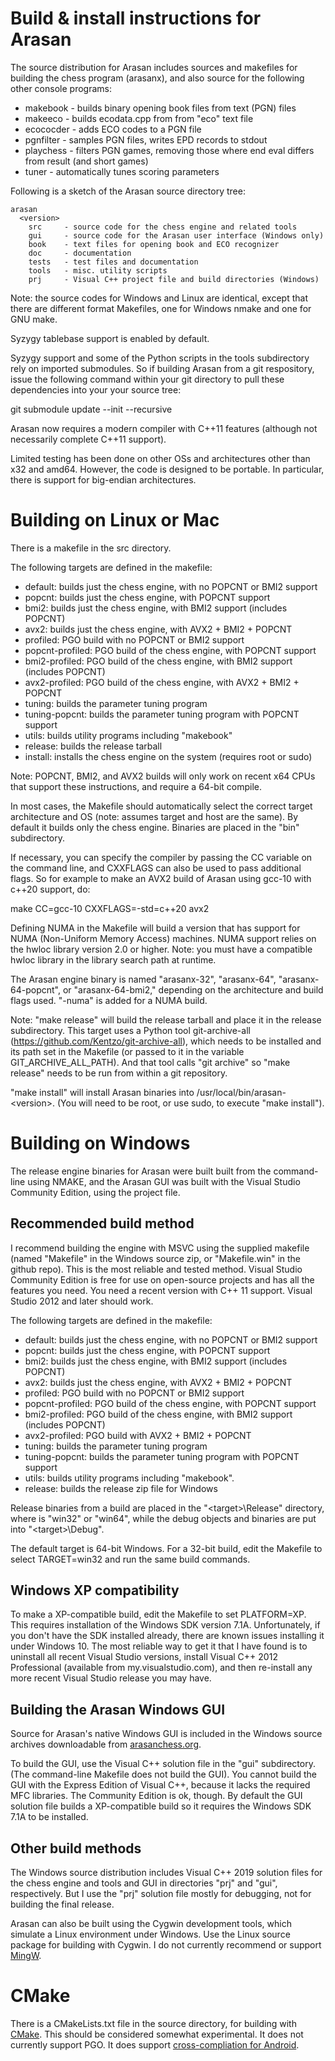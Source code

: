 # Build & install instructions for Arasan

The source distribution for Arasan includes sources and makefiles for
building the chess program (arasanx), and also source for the
following other console programs:

- makebook - builds binary opening book files from text (PGN) files
- makeeco - builds ecodata.cpp from from "eco" text file
- ecococder - adds ECO codes to a PGN file
- pgnfilter - samples PGN files, writes EPD records to stdout
- playchess - filters PGN games, removing those where end eval differs from result (and short games)
- tuner  - automatically tunes scoring parameters

Following is a sketch of the Arasan source directory tree:

```
arasan
  <version>
    src     - source code for the chess engine and related tools
    gui     - source code for the Arasan user interface (Windows only)
    book    - text files for opening book and ECO recognizer
    doc     - documentation
    tests   - test files and documentation
    tools   - misc. utility scripts
    prj     - Visual C++ project file and build directories (Windows)
```

Note: the source codes for Windows and Linux are identical, except
that there are different format Makefiles, one for Windows nmake and
one for GNU make.

Syzygy tablebase support is enabled by default.

Syzygy support and some of the Python scripts in the tools
subdirectory rely on imported submodules. So if building Arasan from a
git respository, issue the following command within your git directory
to pull these dependencies into your your source tree:

git submodule update --init --recursive

Arasan now requires a modern compiler with C++11 features (although
not necessarily complete C++11 support).

Limited testing has been done on other OSs and architectures other
than x32 and amd64.  However, the code is designed to be portable.
In particular, there is support for big-endian architectures.

# Building on Linux or Mac

There is a makefile in the src directory.

The following targets are defined in the makefile:

- default: builds just the chess engine, with no POPCNT or BMI2 support
- popcnt: builds just the chess engine, with POPCNT support
- bmi2: builds just the chess engine, with BMI2 support (includes POPCNT)
- avx2: builds just the chess engine, with AVX2 + BMI2 + POPCNT
- profiled: PGO build with no POPCNT or BMI2 support
- popcnt-profiled: PGO build of the chess engine, with POPCNT support
- bmi2-profiled: PGO build of the chess engine, with BMI2 support (includes POPCNT)
- avx2-profiled: PGO build of the chess engine, with AVX2 + BMI2 + POPCNT
- tuning: builds the parameter tuning program
- tuning-popcnt: builds the parameter tuning program with POPCNT support
- utils: builds utility programs including "makebook"
- release: builds the release tarball
- install: installs the chess engine on the system (requires root or sudo)

Note: POPCNT, BMI2, and AVX2 builds will only work on recent x64 CPUs that
support these instructions, and require a 64-bit compile.

 In most cases, the Makefile should automatically select the correct
target architecture and OS (note: assumes target and host are the
same). By default it builds only the chess engine. Binaries are placed
in the "bin" subdirectory.

If necessary, you can specify the compiler by passing the CC variable
on the command line, and CXXFLAGS can also be used to pass additional
flags. So for example to make an AVX2 build of Arasan using gcc-10
with c++20 support, do:

make CC=gcc-10 CXXFLAGS=-std=c++20 avx2

Defining NUMA in the Makefile will build a version that has support
for NUMA (Non-Uniform Memory Access) machines. NUMA support relies
on the hwloc library version 2.0 or higher. Note: you must have a
compatible hwloc library in the library search path at runtime.

The Arasan engine binary is named "arasanx-32", "arasanx-64",
"arasanx-64-popcnt", or "arasanx-64-bmi2," depending on the
architecture and build flags used. "-numa" is added for a NUMA
build.

Note: "make release" will build the release tarball and place it in the
release subdirectory. This target uses a Python tool git-archive-all
(https://github.com/Kentzo/git-archive-all), which needs to be
installed and its path set in the Makefile (or passed to it in the
variable GIT_ARCHIVE_ALL_PATH). And that tool calls "git archive" so
"make release" needs to be run from within a git repository.

"make install" will install Arasan binaries into /usr/local/bin/arasan-\<version>.
(You will need to be root, or use sudo, to execute "make install"). 

# Building on Windows

The release engine binaries for Arasan were built built from
the command-line using NMAKE, and the Arasan GUI was built with the
Visual Studio Community Edition, using the project file.

## Recommended build method

I recommend building the engine with MSVC using the supplied makefile
(named "Makefile" in the Windows source zip, or "Makefile.win" in the
github repo). This is the most reliable and tested method. Visual
Studio Community Edition is free for use on open-source projects and
has all the features you need. You need a recent version with C++ 11
support. Visual Studio 2012 and later should work.</p>

The following targets are defined in the makefile:

- default: builds just the chess engine, with no POPCNT or BMI2 support
- popcnt: builds just the chess engine, with POPCNT support
- bmi2: builds just the chess engine, with BMI2 support (includes POPCNT)
- avx2: builds just the chess engine, with AVX2 + BMI2 + POPCNT
- profiled: PGO build with no POPCNT or BMI2 support
- popcnt-profiled: PGO build of the chess engine, with POPCNT support
- bmi2-profiled: PGO build of the chess engine, with BMI2 support (includes POPCNT)
- avx2-profiled: PGO build with AVX2 + BMI2 + POPCNT
- tuning: builds the parameter tuning program
- tuning-popcnt: builds the parameter tuning program with POPCNT support
- utils: builds utility programs including "makebook".
- release: builds the release zip file for Windows

Release binaries from a build are placed in the
"\<target>\Release" directory, where <target> is "win32" or "win64",
while the debug objects and binaries are put into "\<target>\Debug".

The default target is 64-bit Windows. For a 32-bit build, edit the
Makefile to select TARGET=win32 and run the same build commands.

## Windows XP compatibility

To make a XP-compatible build, edit the Makefile to set PLATFORM=XP.
This requires installation of the Windows SDK version
7.1A. Unfortunately, if you don't have the SDK installed already,
there are known issues installing it under Windows 10. The most
reliable way to get it that I have found is to uninstall all recent
Visual Studio versions, install Visual C++ 2012 Professional
(available from my.visualstudio.com), and then re-install any more
recent Visual Studio release you may have.

## Building the Arasan Windows GUI

Source for Arasan's native Windows GUI is included in the Windows source archives
downloadable from [arasanchess.org](https://www.arasanchess.org).

To build the GUI, use the Visual C++ solution file in the "gui"
subdirectory. (The command-line Makefile does not build the GUI). You
cannot build the GUI with the Express Edition of Visual C++, because
it lacks the required MFC libraries. The Community Edition is ok,
though. By default the GUI solution file builds a XP-compatible build
so it requires the Windows SDK 7.1A to be installed.

## Other build methods

The Windows source distribution includes Visual C++ 2019 solution
files for the chess engine and tools and GUI in directories "prj" and
"gui", respectively. But I use the "prj" solution file mostly for
debugging, not for building the final release.

Arasan can also be built using the Cygwin development tools, which
simulate a Linux environment under Windows. Use the Linux source
package for building with Cygwin. I do not currently recommend or
support [MingW](http://mingw.org/).

# CMake

There is a CMakeLists.txt file in the source directory, for building
with [CMake](https://cmake.org/).  This should be considered somewhat
experimental. It does not currently support PGO.  It does support
[cross-compliation for
Android](https://developer.android.com/ndk/guides/cmake#android_platform).
